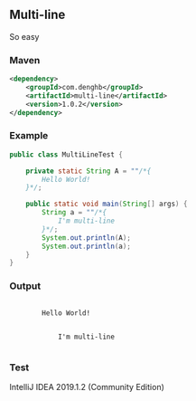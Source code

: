 ## Multi-line

So easy

### Maven
```xml
<dependency>
    <groupId>com.denghb</groupId>
    <artifactId>multi-line</artifactId>
    <version>1.0.2</version>
</dependency>
```

### Example
```java
public class MultiLineTest {

    private static String A = ""/*{
        Hello World!
    }*/;

    public static void main(String[] args) {
        String a = ""/*{
            I'm multi-line
        }*/;
        System.out.println(A);
        System.out.println(a);
    }
}

```

### Output
```

        Hello World!
    

            I'm multi-line
        
```


### Test 
IntelliJ IDEA 2019.1.2 (Community Edition)

